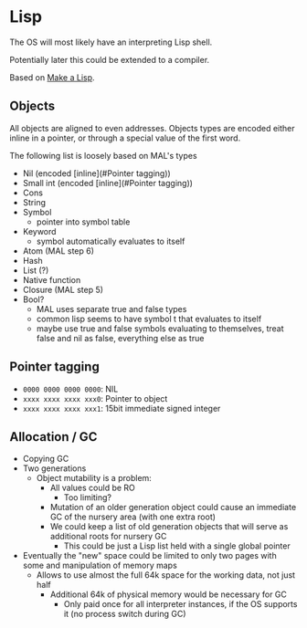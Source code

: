 # Lisp

The OS will most likely have an interpreting Lisp shell.

Potentially later this could be extended to a compiler.

Based on [Make a Lisp](https://github.com/kanaka/mal/blob/master/process/guide.md).

## Objects

All objects are aligned to even addresses.
Objects types are encoded either inline in a pointer, or through a special value of the first
word.

The following list is loosely based on MAL's types

- Nil (encoded [inline](#Pointer tagging))
- Small int (encoded [inline](#Pointer tagging))
- Cons
- String
- Symbol
    - pointer into symbol table
- Keyword
    - symbol automatically evaluates to itself
- Atom (MAL step 6)
- Hash
- List (?)
- Native function
- Closure (MAL step 5)
- Bool?
    - MAL uses separate true and false types
    - common lisp seems to have symbol t that evaluates to itself
    - maybe use true and false symbols evaluating to themselves, treat false and nil as false, everything else as true

## Pointer tagging

- `0000 0000 0000 0000`: NIL
- `xxxx xxxx xxxx xxx0`: Pointer to object
- `xxxx xxxx xxxx xxx1`: 15bit immediate signed integer

## Allocation / GC
- Copying GC
- Two generations
    - Object mutability is a problem:
        - All values could be RO
            - Too limiting?
        - Mutation of an older generation object could cause an immediate GC of the nursery area (with one extra root)
        - We could keep a list of old generation objects that will serve as additional roots for nursery GC
            - This could be just a Lisp list held with a single global pointer
- Eventually the "new" space could be limited to only two pages with some and manipulation of memory maps
    - Allows to use almost the full 64k space for the working data, not just half
        - Additional 64k of physical memory would be necessary for GC
            - Only paid once for all interpreter instances, if the OS supports it (no process switch during GC)
